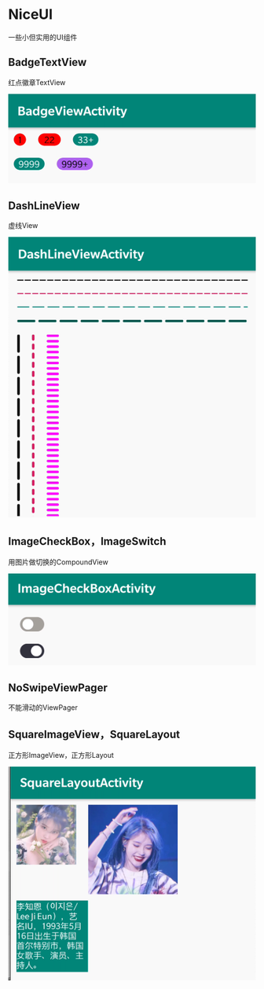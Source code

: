 # NiceUI

一些小但实用的UI组件

## BadgeTextView

红点徽章TextView

![](imgs/img_badge_tv.png)

## DashLineView

虚线View

![](imgs/img_dash_line_view.png)

## ImageCheckBox，ImageSwitch

用图片做切换的CompoundView

![](imgs/img_image_check_box.png)

## NoSwipeViewPager

不能滑动的ViewPager

## SquareImageView，SquareLayout

正方形ImageView，正方形Layout

![](imgs/img_square_layout.png)

